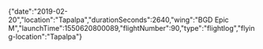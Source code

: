 {"date":"2019-02-20","location":"Tapalpa","durationSeconds":2640,"wing":"BGD Epic M","launchTime":1550620800089,"flightNumber":90,"type":"flightlog","flying-location":"Tapalpa"}
